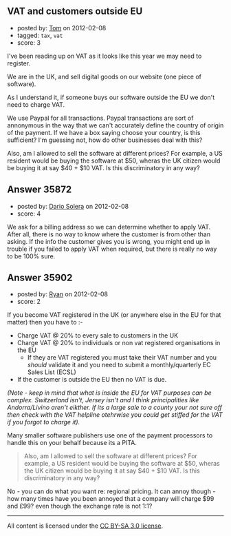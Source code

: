 ## VAT and customers outside EU

- posted by: [Tom](https://stackexchange.com/users/-1/8177-tom) on 2012-02-08
- tagged: `tax`, `vat`
- score: 3

I've been reading up on VAT as it looks like this year we may need to register.

We are in the UK, and sell digital goods on our website (one piece of software).

As I understand it, if someone buys our software outside the EU we don't need to charge VAT.

We use Paypal for all transactions.  Paypal transactions are sort of annonymous in the way that we can't accurately define the country of origin of the payment.  If we have a box saying choose your country, is this sufficient?  I'm guessing not, how do other businesses deal with this?

Also, am I allowed to sell the software at different prices?  For example, a US resident would be buying the software at $50, wheras the UK citizen would be buying it at say $40 + $10 VAT.  Is this discriminatory in any way?


## Answer 35872

- posted by: [Dario Solera](https://stackexchange.com/users/-1/1539-dario-solera) on 2012-02-08
- score: 4

We ask for a billing address so we can determine whether to apply VAT. After all, there is no way to know where the customer is from other than asking. If the info the customer gives you is wrong, you might end up in trouble if you failed to apply VAT when required, but there is really no way to be 100% sure.


## Answer 35902

- posted by: [Ryan](https://stackexchange.com/users/-1/465-ryan) on 2012-02-08
- score: 2

If you become VAT registered in the UK (or anywhere else in the EU for that matter) then you have to :-

- Charge VAT @ 20% to every sale to customers in the UK
- Charge VAT @ 20% to individuals or non vat registered organisations in the EU 
  - If they are VAT registered you must take their VAT number and you *should* validate it and you need to submit a monthly/quarterly EC Sales List (ECSL)
- If the customer is outside the EU then no VAT is due.

*(Note - keep in mind that what is inside the EU for VAT purposes can be complex. Switzerland isn't, Jersey isn't and I think principalities like Andorra/Livino aren't eikther. If its a large sale to a county  your not sure off then check with the VAT helpline otehrwise you could get stiffed for the VAT if you forgot to charge it).*

Many smaller software publishers use one of the payment processors to handle this on your behalf because its a PITA.

> Also, am I allowed to sell the software at different prices? For
> example, a US resident would be buying the software at $50, wheras the
> UK citizen would be buying it at say $40 + $10 VAT. Is this
> discriminatory in any way?

No - you can do what you want re: regional pricing. It can annoy though - how many times have you been annoyed that a company will charge $99 and £99? even though the exchange rate is not 1:1?



---

All content is licensed under the [CC BY-SA 3.0 license](https://creativecommons.org/licenses/by-sa/3.0/).
